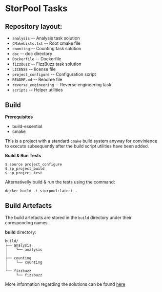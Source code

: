 # StorPool Tasks

## Repository layout:

- `analysis`              -- Analysis task solution
- `CMakeLists.txt`        -- Root cmake file
- `counting`              -- Counting task solution
- `doc`                   -- doc directory
- `Dockerfile`            -- Dockerfile
- `fizzbuzz`              -- FizzBuzz task solution
- `LICENSE`               -- license file
- `project_configure`     -- Configuration script
- `README.md`             -- Readme file
- `reverse_engineering`   -- Reverse engineering task
- `scripts`               -- Helper utilities

## Build

**Prerequisites**

* build-essential
* cmake

This is a project with a standard `cmake` build system anyway for convinience
to execute subsequently after the build script utilities have been added.

**Build & Run Tests**

```console
$ source project_configure
$ sp_project_build
$ sp_project_test
```

Alternativelly build & run the tests using the command:

```
docker build -t storpool:latest .
```

## Build Artefacts

The build artefacts are stored in the `build` directory under their coresponding names.

**build** directory:

```
build/
├── analysis
│    └── analysis
│
├── counting
│    └── counting
│
└── fizzbuzz
     └── fizzbuzz
```

More information regarding the solutions can be found [here](https://ilieviliya92.github.io/StorPool/)
